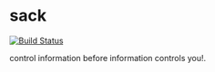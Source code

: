 # sack

[![Build Status](https://travis-ci.org/elreplicante/sack.png?branch=master)](https://travis-ci.org/elreplicante/sack)

control information before information controls you!.



